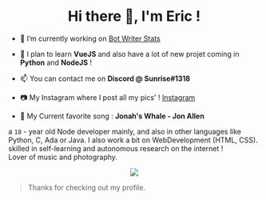 <h1 align="center">Hi there 👋, I'm Eric !</h1>

- 🔭 I’m currently working on [Bot Writer Stats](https://github.com/WriterStats)

- 🌱 I plan to learn **VueJS** and also have a lot of new projet coming in **Python** and **NodeJS** !

- 📫 You can contact me on **Discord @ Sunrise#1318**

- 📷 My Instagram where I post all my pics' ! [Instagram](https://www.instagram.com/eir_horizon_/)

- 🎵 My Current favorite song : **Jonah's Whale - Jon Allen**

a `18` - year old Node developer mainly, and also in other languages ​​like Python, C, Ada or Java. I also work a bit on WebDevelopment (HTML, CSS). skilled in self-learning and autonomous research on the internet !
<br/>Lover of music and photography.

<p align="center"><img src="https://skillicons.dev/icons?i=nodejs,js,java,c,py,html,bash,mysql,bots,discord,git,gtk,linux,pr,vscode"/></p>

> Thanks for checking out my profile.

